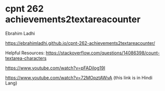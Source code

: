 # cpnt 262 achievements2textareacounter
Ebrahim Ladhi

https://ebrahimladhi.github.io/cpnt-262-achievements2textareacounter/

Helpful Resources:
https://stackoverflow.com/questions/14086398/count-textarea-characters

https://www.youtube.com/watch?v=pFADilog19I

https://www.youtube.com/watch?v=72MOpztAWvA (this link is in Hindi Lang)
